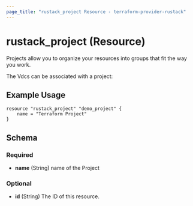 ```yaml
---
page_title: "rustack_project Resource - terraform-provider-rustack"
---
```

# rustack_project (Resource)

Projects allow you to organize your resources into groups that fit the way you work.

The Vdcs can be associated with a project:

## Example Usage

```hcl
resource "rustack_project" "demo_project" {
    name = "Terraform Project"
}
```

## Schema

### Required

- **name** (String) name of the Project

### Optional

- **id** (String) The ID of this resource.

